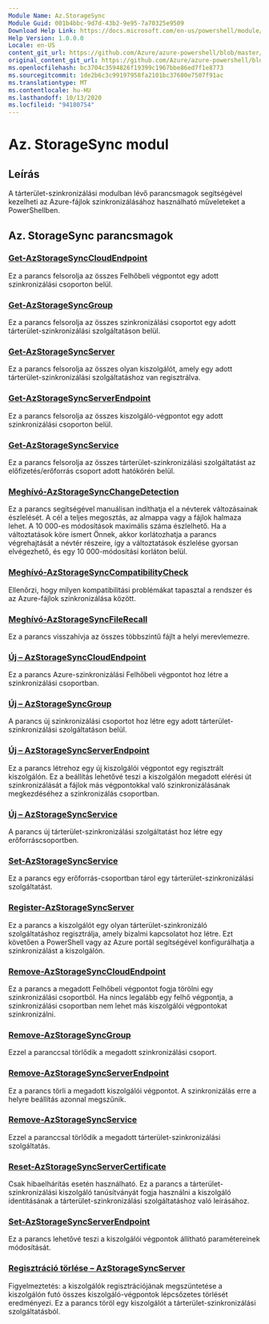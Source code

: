 ```yaml
---
Module Name: Az.StorageSync
Module Guid: 001b4bbc-9d7d-43b2-9e95-7a70325e9509
Download Help Link: https://docs.microsoft.com/en-us/powershell/module/az.storagesync
Help Version: 1.0.0.0
Locale: en-US
content_git_url: https://github.com/Azure/azure-powershell/blob/master/src/StorageSync/StorageSync/help/Az.StorageSync.md
original_content_git_url: https://github.com/Azure/azure-powershell/blob/master/src/StorageSync/StorageSync/help/Az.StorageSync.md
ms.openlocfilehash: bc3704c3594826f19399c1967bbe86ed7f1e8773
ms.sourcegitcommit: 1de2b6c3c99197958fa2101bc37680e7507f91ac
ms.translationtype: MT
ms.contentlocale: hu-HU
ms.lasthandoff: 10/13/2020
ms.locfileid: "94180754"
---
```

# Az. StorageSync modul
## Leírás
A tárterület-szinkronizálási modulban lévő parancsmagok segítségével kezelheti az Azure-fájlok szinkronizálásához használható műveleteket a PowerShellben.

## Az. StorageSync parancsmagok
### [Get-AzStorageSyncCloudEndpoint](Get-AzStorageSyncCloudEndpoint.md)
Ez a parancs felsorolja az összes Felhőbeli végpontot egy adott szinkronizálási csoporton belül.

### [Get-AzStorageSyncGroup](Get-AzStorageSyncGroup.md)
Ez a parancs felsorolja az összes szinkronizálási csoportot egy adott tárterület-szinkronizálási szolgáltatáson belül.

### [Get-AzStorageSyncServer](Get-AzStorageSyncServer.md)
Ez a parancs felsorolja az összes olyan kiszolgálót, amely egy adott tárterület-szinkronizálási szolgáltatáshoz van regisztrálva.

### [Get-AzStorageSyncServerEndpoint](Get-AzStorageSyncServerEndpoint.md)
Ez a parancs felsorolja az összes kiszolgáló-végpontot egy adott szinkronizálási csoporton belül.

### [Get-AzStorageSyncService](Get-AzStorageSyncService.md)
Ez a parancs felsorolja az összes tárterület-szinkronizálási szolgáltatást az előfizetés/erőforrás csoport adott hatókörén belül.

### [Meghívó-AzStorageSyncChangeDetection](Invoke-AzStorageSyncChangeDetection.md)
Ez a parancs segítségével manuálisan indíthatja el a névterek változásainak észlelését. A cél a teljes megosztás, az almappa vagy a fájlok halmaza lehet. A 10 000-es módosítások maximális száma észlelhető. Ha a változtatások köre ismert Önnek, akkor korlátozhatja a parancs végrehajtását a névtér részeire, így a változtatások észlelése gyorsan elvégezhető, és egy 10 000-módosítási korláton belül.

### [Meghívó-AzStorageSyncCompatibilityCheck](Invoke-AzStorageSyncCompatibilityCheck.md)
Ellenőrzi, hogy milyen kompatibilitási problémákat tapasztal a rendszer és az Azure-fájlok szinkronizálása között.

### [Meghívó-AzStorageSyncFileRecall](Invoke-AzStorageSyncFileRecall.md)
Ez a parancs visszahívja az összes többszintű fájlt a helyi merevlemezre.

### [Új – AzStorageSyncCloudEndpoint](New-AzStorageSyncCloudEndpoint.md)
Ez a parancs Azure-szinkronizálási Felhőbeli végpontot hoz létre a szinkronizálási csoportban.

### [Új – AzStorageSyncGroup](New-AzStorageSyncGroup.md)
A parancs új szinkronizálási csoportot hoz létre egy adott tárterület-szinkronizálási szolgáltatáson belül.

### [Új – AzStorageSyncServerEndpoint](New-AzStorageSyncServerEndpoint.md)
Ez a parancs létrehoz egy új kiszolgálói végpontot egy regisztrált kiszolgálón. Ez a beállítás lehetővé teszi a kiszolgálón megadott elérési út szinkronizálását a fájlok más végpontokkal való szinkronizálásának megkezdéséhez a szinkronizálás csoportban.

### [Új – AzStorageSyncService](New-AzStorageSyncService.md)
A parancs új tárterület-szinkronizálási szolgáltatást hoz létre egy erőforráscsoportben.

### [Set-AzStorageSyncService](New-AzStorageSyncService.md)
Ez a parancs egy erőforrás-csoportban tárol egy tárterület-szinkronizálási szolgáltatást.

### [Register-AzStorageSyncServer](Register-AzStorageSyncServer.md)
Ez a parancs a kiszolgálót egy olyan tárterület-szinkronizáló szolgáltatáshoz regisztrálja, amely bizalmi kapcsolatot hoz létre. Ezt követően a PowerShell vagy az Azure portál segítségével konfigurálhatja a szinkronizálást a kiszolgálón.

### [Remove-AzStorageSyncCloudEndpoint](Remove-AzStorageSyncCloudEndpoint.md)
Ez a parancs a megadott Felhőbeli végpontot fogja törölni egy szinkronizálási csoportból. Ha nincs legalább egy felhő végpontja, a szinkronizálási csoportban nem lehet más kiszolgálói végpontokat szinkronizálni.

### [Remove-AzStorageSyncGroup](Remove-AzStorageSyncGroup.md)
Ezzel a paranccsal törlődik a megadott szinkronizálási csoport.

### [Remove-AzStorageSyncServerEndpoint](Remove-AzStorageSyncServerEndpoint.md)
Ez a parancs törli a megadott kiszolgálói végpontot. A szinkronizálás erre a helyre beállítás azonnal megszűnik.

### [Remove-AzStorageSyncService](Remove-AzStorageSyncService.md)
Ezzel a paranccsal törlődik a megadott tárterület-szinkronizálási szolgáltatás.

### [Reset-AzStorageSyncServerCertificate](Reset-AzStorageSyncServerCertificate.md)
Csak hibaelhárítás esetén használható. Ez a parancs a tárterület-szinkronizálási kiszolgáló tanúsítványát fogja használni a kiszolgáló identitásának a tárterület-szinkronizálási szolgáltatáshoz való leírásához.

### [Set-AzStorageSyncServerEndpoint](Set-AzStorageSyncServerEndpoint.md)
Ez a parancs lehetővé teszi a kiszolgálói végpontok állítható paramétereinek módosítását.

### [Regisztráció törlése – AzStorageSyncServer](Unregister-AzStorageSyncServer.md)
Figyelmeztetés: a kiszolgálók regisztrációjának megszüntetése a kiszolgálón futó összes kiszolgáló-végpontok lépcsőzetes törlését eredményezi. Ez a parancs töröl egy kiszolgálót a tárterület-szinkronizálási szolgáltatásból.

